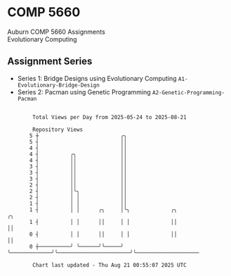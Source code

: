 # COMP 5660
Auburn COMP 5660 Assignments  
Evolutionary Computing

## Assignment Series
- Series 1: Bridge Designs using Evolutionary Computing `A1-Evolutionary-Bridge-Design`
- Series 2: Pacman using Genetic Programming `A2-Genetic-Programming-Pacman`

```

        Total Views per Day from 2025-05-24 to 2025-08-21

        Repository Views
       5 ┼                          ╭╮
       5 ┤                          ││
       4 ┤                          ││
       4 ┤          ╭╮              ││
       4 ┤          ││              ││
       3 ┤          ││              ││
       3 ┤          ││              ││
       3 ┤          ││              ││
       2 ┤          ││              ││
       2 ┤          │╰╮             ││
       2 ┤          │ │             ││
       1 ┤          │ │             ││
       1 ┤          │ │      ╭╮     │╰╮             ╭╮                       ╭╮
       1 ┤          │ │      ││     │ │             ││                       ││
       0 ┤          │ │      ││     │ │             ││                       ││
       0 ┼──────────╯ ╰──────╯╰─────╯ ╰─────────────╯╰───────────────────────╯╰────────────────────

        Chart last updated - Thu Aug 21 00:55:07 2025 UTC
        
```
